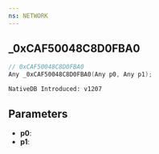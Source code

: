 ```yaml
---
ns: NETWORK
---
```

## _0xCAF50048C8D0FBA0

```c
// 0xCAF50048C8D0FBA0
Any _0xCAF50048C8D0FBA0(Any p0, Any p1);
```

```
NativeDB Introduced: v1207
```

## Parameters
* **p0**:
* **p1**:

